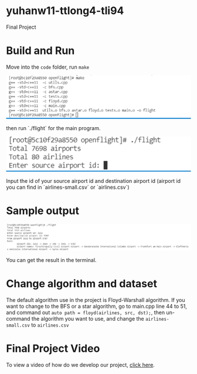 # yuhanw11-ttlong4-tli94
Final Project


# Build and Run
Move into the `code` folder, run `make` 
<p align="center">
  <img width="750" src="code/compile.PNG">
</p>
then run `./flight` for the main program. 
<p align="center">
  <img width="750" src="code/running.PNG">
</p>
Input the id of your source airport id and destination airport id (airport id you can find in `airlines-small.csv` or `airlines.csv`) 

# Sample output
<p align="center">
  <img width="750" src="code/result.PNG">
</p>
You can get the result in the terminal.

# Change algorithm and dataset
The default algorithm use in the project is Floyd-Warshall algorithm. If you want to change to the BFS or a star algorithm, go to main.cpp line 44 to 51, and command out `auto path = floyd(airlines, src, dst);`, then un-command the algorithm you want to use, and change the  `airlines-small.csv` to `airlines.csv`


# Final Project Video 
To view a video of how do we develop our project,  [click here](https://youtu.be/E-J9AbdeFbQ).



